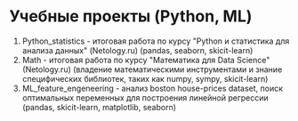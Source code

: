 # Учебные проекты (Python, ML)

1. Python_statistics - итоговая работа по курсу "Python и статистика для анализа данных" (Netology.ru) (pandas, seaborn, skicit-learn)
2. Math - итоговая работа по курсу "Математика для Data Science" (Netology.ru) (владение математическими инструментами и знание специфических библиотек, таких как numpy, sympy, skicit-learn)
3. ML_feature_engeneering - анализ boston house-prices dataset, поиск оптимальных переменных для построения линейной регрессии (pandas, skicit-learn, matplotlib, seaborn)

